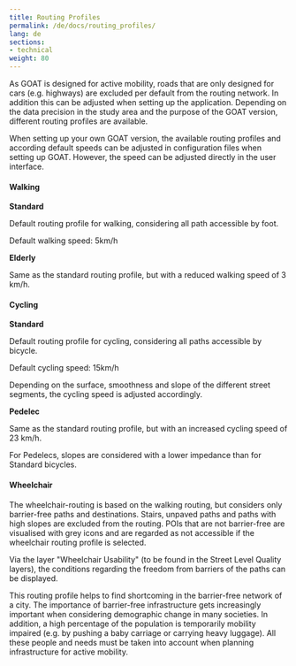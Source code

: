 ```yaml
---
title: Routing Profiles
permalink: /de/docs/routing_profiles/
lang: de
sections:
- technical
weight: 80
---
```


As GOAT is designed for active mobility, roads that are only designed for cars (e.g. highways) are excluded per default from the routing network.
In addition this can be adjusted when setting up the application. Depending on the data precision in the study area and the purpose of the GOAT version, different routing profiles are available.

When setting up your own GOAT version, the available routing profiles and according default speeds can be adjusted in configuration files when setting up GOAT. However, the speed can be adjusted directly in the user interface.

#### Walking
<b>Standard</b>

Default routing profile for walking, considering all path accessible by foot.

Default walking speed: 5km/h

<b>Elderly</b>

Same as the standard routing profile, but with a reduced walking speed of 3 km/h. 


#### Cycling
<b>Standard</b>

Default routing profile for cycling, considering all paths accessible by bicycle. 

Default cycling speed: 15km/h

Depending on the surface, smoothness and slope of the different street segments, the cycling speed is adjusted accordingly. 

<b>Pedelec</b>

Same as the standard routing profile, but with an increased cycling speed of 23 km/h. 

For Pedelecs, slopes are considered with a lower impedance than for Standard bicycles. 

#### Wheelchair

The wheelchair-routing is based on the walking routing, but considers only barrier-free paths and destinations. Stairs, unpaved paths and paths with high slopes are excluded from the routing. POIs that are not barrier-free are visualised with grey icons and are regarded as not accessible if the wheelchair routing profile is selected. 

Via the layer "Wheelchair Usability" (to be found in the Street Level Quality layers), the conditions regarding the freedom from barriers of the paths can be displayed. 

This routing profile helps to find shortcoming in the barrier-free network of a city. The importance of barrier-free infrastructure gets increasingly important when considering demographic change in many societies. In addition, a high percentage of the population is temporarily mobility impaired (e.g. by pushing a baby carriage or carrying heavy luggage). All these people and needs must be taken into account when planning infrastructure for active mobility. 

